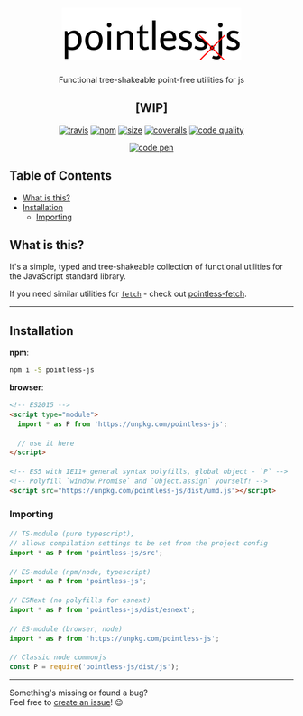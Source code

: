 <h1 align="center" style="text-align: center">
  <img src="assets/logo.png"/>
</h1>

<p align="center">
Functional tree-shakeable point-free utilities for js
</p>

<h2 align="center">
[WIP]
</h2>

<p align="center">
<a href="https://travis-ci.com/raiondesu-experiments/pointless-js" title="Latest Travis CI build"><img src="https://img.shields.io/travis/com/raiondesu-experiments/pointless-js?style=flat-square" alt="travis"></a>
<a href="https://www.npmjs.com/package/pointless-js" title="Downloads per month, but who cares?"><img src="https://img.shields.io/npm/dm/pointless-js.svg?style=flat-square" alt="npm"></a>
<a href="https://bundlephobia.com/result?p=pointless-js@latest" title="minzipped size"><img src="https://img.shields.io/bundlephobia/minzip/pointless-js@latest?style=flat-square" alt="size"></a>
<a href="https://coveralls.io/github/raiondesu-experiments/pointless-js" title="Code coverage"><img src="https://img.shields.io/coveralls/github/raiondesu-experiments/pointless-js?style=flat-square" alt="coveralls"></a>
<a href="https://codeclimate.com/github/raiondesu-experiments/pointless-js/maintainability" title="Code quality"><img src="https://img.shields.io/codeclimate/maintainability/raiondesu-experiments/pointless-js?style=flat-square" alt="code quality"></a></p>
</p>

<p align="center">
<a href="https://codepen.io/raiondesu/pen/RwwYxxp" title="Link to in-browser playground"><img src="https://img.shields.io/badge/playground-link-blueviolet?style=flat-square" alt="code pen"></a>
</p>

## Table of Contents<!-- omit in toc -->
- [What is this?](#what-is-this)
- [Installation](#installation)
  - [Importing](#importing)

## What is this?

It's a simple, typed and tree-shakeable collection of functional utilities for the JavaScript standard library.

If you need similar utilities for [`fetch`](https://developer.mozilla.org/en-US/docs/Web/API/WindowOrWorkerGlobalScope/fetch) - check out [pointless-fetch](https://github.com/raiondesu-experiments/pointless-fetch).

---

## Installation

**npm**:
```bash
npm i -S pointless-js
```

**browser**:
```html
<!-- ES2015 -->
<script type="module">
  import * as P from 'https://unpkg.com/pointless-js';

  // use it here
</script>

<!-- ES5 with IE11+ general syntax polyfills, global object - `P` -->
<!-- Polyfill `window.Promise` and `Object.assign` yourself! -->
<script src="https://unpkg.com/pointless-js/dist/umd.js"></script>
```

### Importing

```ts
// TS-module (pure typescript),
// allows compilation settings to be set from the project config
import * as P from 'pointless-js/src';

// ES-module (npm/node, typescript)
import * as P from 'pointless-js';

// ESNext (no polyfills for esnext)
import * as P from 'pointless-js/dist/esnext';

// ES-module (browser, node)
import * as P from 'https://unpkg.com/pointless-js';

// Classic node commonjs
const P = require('pointless-js/dist/js');
```



---

Something's missing or found a bug?\
Feel free to [create an issue](https://github.com/raiondesu-experiments/pointless-js/issues/new)! 😉
